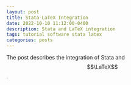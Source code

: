 ```yaml
---
layout: post
title: Stata-LaTeX Integration 
date: 2022-10-10 11:12:00-0400
description: Stata and LaTeX integration
tags: tutorial software stata latex
categories: posts
---
```

The post describes the integration of Stata and $$\LaTeX$$.